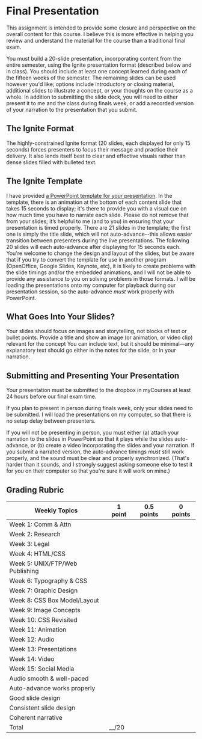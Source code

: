 # Final Presentation

This assignment is intended to provide some closure and perspective on the overall content for this course. I believe this is more effective in helping you review and understand the material for the course than a traditional final exam. 

You must build a 20-slide presentation, incorporating content from the entire semester, using the Ignite presentation format (described below and in class). You should include at least one concept learned during each of the fifteen weeks of the semester. The remaining slides can be used however you'd like; options include introductory or closing material, additional slides to illustrate a concept, or your thoughts on the course as a whole. In addition to submitting the slide deck, you will need to either present it to me and the class during finals week, or add a recorded version of your narration to the presentation that you submit. 

## The Ignite Format
The highly-constrained Ignite format (20 slides, each displayed for only 15 seconds) forces presenters to focus their message and practice their delivery. It also lends itself best to clear and effective visuals rather than dense slides filled with bulleted text. 

## The Ignite Template
 I have provided [a PowerPoint template for your presentation](IgniteTemplate.pptx). In the template, there is an animation at the bottom of each content slide that takes 15 seconds to display; it's there to provide you with a visual cue on how much time you have to narrate each slide. Please do not remove that from your slides; it’s helpful to me (and to you) in ensuring that your presentation is timed properly. There are 21 slides in the template; the first one is simply the title slide, which will not auto-advance--this allows easier transition between presenters during the live presentations. The following 20 slides will each auto-advance after displaying for 15 seconds each.  You're welcome to change the design and layout of the slides, but be aware that if you try to convert the template for use in another program (OpenOffice, Google Slides, Keynote, etc), it is likely to create problems with the slide timings and/or the embedded animations, and I will not be able to provide any assistance to you on solving problems in those formats. I will be loading the presentations onto my computer for playback during our presentation session, so the auto-advance *must* work properly with PowerPoint.  

## What Goes Into Your Slides?
Your slides should focus on images and storytelling, not blocks of text or bullet points. Provide a title and show an image (or animation, or video clip) relevant for the concept You can include text, but it should be minimal—any explanatory text should go either in the notes for the slide, or in your narration. 

## Submitting and Presenting Your Presentation
Your presentation must be submitted to the dropbox in myCourses at least 24 hours before our final exam time. 

If you plan to present in person during finals week, only your slides need to be submitted. I will load the presentations on my computer, so that there is no setup delay between presenters. 

If you will not be presenting in person, you must either (a) attach your narration to the slides in PowerPoint so that it plays while the slides auto-advance, or (b) create a video incorporating the slides and your narration. If you submit a narrated version, the auto-advance timings *must* still work properly, and the sound must be clear and properly synchronized. (That's harder than it sounds, and I strongly suggest asking someone else to test it for you on their computer so that you're sure it will work on mine.) 

## Grading Rubric

Weekly Topics | 1 point | 0.5 points | 0 points 
------------- | ------- | ---------- | ---------
Week 1: Comm & Attn	| | |
Week 2: Research	| | |
Week 3: Legal	| | |
Week 4: HTML/CSS	| | |
Week 5: UNIX/FTP/Web Publishing	| | |
Week 6: Typography & CSS	| | |
Week 7: Graphic Design	| | |
Week 8: CSS Box Model/Layout	| | |
Week 9: Image Concepts	| | |
Week 10: CSS Revisited	| | |
Week 11: Animation	| | |
Week 12: Audio	| | |
Week 13: Presentations	| | |
Week 14: Video	| | |
Week 15: Social Media	| | |
Audio smooth & well-paced	| | |
Auto-advance works properly	| | |
Good slide design	| | |
Consistent slide design	| | |
Coherent narrative	| | |
Total | __/20

